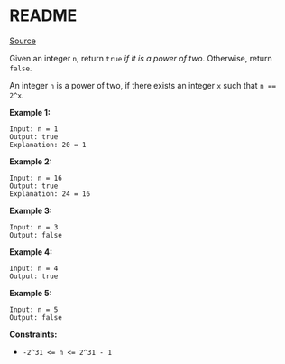 # README #

[Source](https://leetcode.com/problems/power-of-two/)

Given an integer `n`, return `true` *if it is a power of two*. Otherwise, return `false`.

An integer `n` is a power of two, if there exists an integer `x` such that `n == 2^x`.

**Example 1:**

```
Input: n = 1
Output: true
Explanation: 20 = 1
```

**Example 2:**

```
Input: n = 16
Output: true
Explanation: 24 = 16
```

**Example 3:**

```
Input: n = 3
Output: false
```

**Example 4:**

```
Input: n = 4
Output: true
```

**Example 5:**

```
Input: n = 5
Output: false
```

**Constraints:**

+ `-2^31 <= n <= 2^31 - 1`
